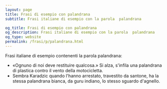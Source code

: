 ```yaml
---
layout: page
title: Frasi di esempio con palandrana 
subtitle: Frasi italiane di esempio con la parola  palandrana

og_title: Frasi di esempio con palandrana 
og_description: Frasi italiane di esempio con la parola  palandrana
og_type: website
permalink: /frasi/p/palandrana.html
---
```


Frasi italiane di esempio contenenti la parola palandrana:


- «Ognuno di noi deve restituire qualcosa.» Si alza, s'infila una palandrana di plastica contro il vento della motocicletta.
- Sembra Karadzic quando l'hanno arrestato, travestito da santone, ha la stessa palandrana bianca, da guru indiano, lo stesso sguardo d'agnello.

